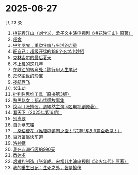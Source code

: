 # 2025-06-27

共 23 条

<!-- BEGIN WEREAD -->
<!-- 最后更新时间 2025-06-27 10:42:03 +0800 -->
1. [桃花折江山（刘学义、孟子义主演电视剧《桃花映江山》原著）](https://weread.qq.com/web/bookDetail/cd3326d0717c3e36cd3a199)
1. [哑舍](https://weread.qq.com/web/bookDetail/659321d075f86bc6g0167ed)
1. [中年觉醒：重塑生命与生活的力量](https://weread.qq.com/web/bookDetail/a8e32b20813aba09eg016d64)
1. [旺自己：超级开运的188个玄学小妙招](https://weread.qq.com/web/bookDetail/edb321d0813aba0efg01605a)
1. [克林索尔的最后夏天](https://weread.qq.com/web/bookDetail/2eb32580813aba09dg01940c)
1. [不上班的这几年](https://weread.qq.com/web/bookDetail/6e5323a0813aba08eg018ab0)
1. [在峡江的转弯处：陈行甲人生笔记](https://weread.qq.com/web/bookDetail/bca326a0813ab8f5ag016fc1)
1. [茫然尘世的珍宝](https://weread.qq.com/web/bookDetail/a0732670813aba10cg0127b6)
1. [夜航西飞](https://weread.qq.com/web/bookDetail/f8d326c071a7542af8dc0e6)
1. [长生劫](https://weread.qq.com/web/bookDetail/7df32f80813ab9fcfg0196f6)
1. [批判性思维工具（原书第3版）](https://weread.qq.com/web/bookDetail/55a325b071a2c84455a5efe)
1. [熟男熟女：都市情感故事集](https://weread.qq.com/web/bookDetail/e0932590813aba09fg011417)
1. [焕羽（张婧仪、周翊然主演同名电视剧原著）](https://weread.qq.com/web/bookDetail/65d32410813ab8df9g0149ab)
1. [看天下（2025年第16期）](https://weread.qq.com/web/bookDetail/fc9320a0813aba0d2g01228b)
1. [别离歌](https://weread.qq.com/web/bookDetail/b3f32960813aba0f7g0152c8)
1. [自为墓志铭](https://weread.qq.com/web/bookDetail/7e7326805c036d7e7b7a204)
1. [一朵桔梗花（推理界镇圈之宝！“花葬”系列8篇全收录！）](https://weread.qq.com/web/bookDetail/78a32ba0813aba065g0179fc)
1. [百万富翁快车道](https://weread.qq.com/web/bookDetail/718323107209303d7180890)
1. [洛神赋](https://weread.qq.com/web/bookDetail/36432460813ab956ag017915)
1. [我在非洲行医的990天](https://weread.qq.com/web/bookDetail/30332060813ab9fe2g011e5b)
1. [悉达多](https://weread.qq.com/web/bookDetail/dac326e0813ab9fcbg014003)
1. [艰难的制造（张新成、宋祖儿主演电视剧《淬火年代》原著）](https://weread.qq.com/web/bookDetail/a3732620595a72a376b89e4)
1. [我的重生日记：生死之外，皆是擦伤](https://weread.qq.com/web/bookDetail/d7432640813ab9560g013cc5)
<!-- END WEREAD -->